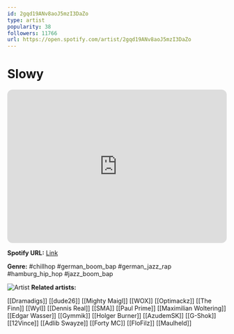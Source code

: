 ```yaml
---
id: 2gqd19ANv8aoJ5mzI3DaZo
type: artist
popularity: 38
followers: 11766
url: https://open.spotify.com/artist/2gqd19ANv8aoJ5mzI3DaZo
---
```

# Slowy

<iframe style="border-radius:12px" src="https://open.spotify.com/embed/artist/2gqd19ANv8aoJ5mzI3DaZo" width="100%" height="352" frameBorder="0" allowfullscreen="" allow="autoplay; clipboard-write; encrypted-media; fullscreen; picture-in-picture" loading="lazy"></iframe>

**Spotify URL:** [Link](https://open.spotify.com/artist/2gqd19ANv8aoJ5mzI3DaZo)

**Genre:**  #chillhop #german_boom_bap #german_jazz_rap #hamburg_hip_hop #jazz_boom_bap

![Artist](https://i.scdn.co/image/ab6761610000e5eb8c1e7b32f6d0796b3b8ca19a)
**Related artists:**

[[Dramadigs]]
[[dude26]]
[[Mighty Maigl]]
[[WOX]]
[[Optimackz]]
[[The Finn]]
[[Wyl]]
[[Dennis Real]]
[[SMA]]
[[Paul Prime]]
[[Maximilian Woltering]]
[[Edgar Wasser]]
[[Gymmik]]
[[Holger Burner]]
[[AzudemSK]]
[[G-Shok]]
[[12Vince]]
[[Adlib Swayze]]
[[Forty MC]]
[[FloFilz]]
[[Maulheld]]
